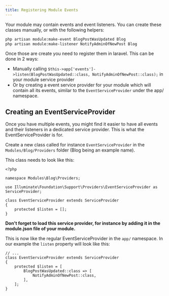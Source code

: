 ```yaml
---
title: Registering Module Events
---
```


Your module may contain events and event listeners. You can create these classes manually, or with the following helpers:

``` bash
php artisan module:make-event BlogPostWasUpdated Blog
php artisan module:make-listener NotifyAdminOfNewPost Blog
```

Once those are create you need to register them in laravel. This can be done in 2 ways:

- Manually calling `$this->app['events']->listen(BlogPostWasUpdated::class, NotifyAdminOfNewPost::class);` in your module service provider
- Or by creating a event service provider for your module which will contain all its events, similar to the `EventServiceProvider` under the app/ namespace.

## Creating an EventServiceProvider

Once you have multiple events, you might find it easier to have all events and their listeners in a dedicated service provider. This is what the EventServiceProvider is for.

Create a new class called for instance `EventServiceProvider` in the `Modules/Blog/Providers` folder (Blog being an example name).

This class needs to look like this:

``` .language-php
<?php

namespace Modules\Blog\Providers;

use Illuminate\Foundation\Support\Providers\EventServiceProvider as ServiceProvider;

class EventServiceProvider extends ServiceProvider
{
    protected $listen = [];
}
```


<div class="callout-block callout-success">
    <div class="content" style="margin-left: 0;">
        <p><strong>Don't forget to load this service provider, for instance by adding it in the module.json file of your module.</strong></p>
    </div>
</div>

This is now like the regular EventServiceProvider in the `app/` namespace. In our example the `listen` property will look like this:


``` .language-php
// ...
class EventServiceProvider extends ServiceProvider
{
    protected $listen = [
        BlogPostWasUpdated::class => [
            NotifyAdminOfNewPost::class,
        ],
    ];
}
```
